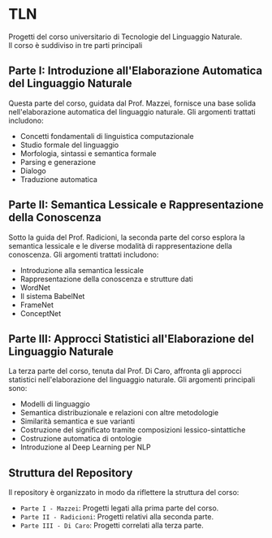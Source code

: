 # TLN 

Progetti del corso universitario di Tecnologie del Linguaggio Naturale.
<br/>
Il corso è suddiviso in tre parti principali
<br/>
## Parte I: Introduzione all'Elaborazione Automatica del Linguaggio Naturale

Questa parte del corso, guidata dal Prof. Mazzei, fornisce una base solida nell'elaborazione automatica del linguaggio naturale. Gli argomenti trattati includono:

- Concetti fondamentali di linguistica computazionale
- Studio formale del linguaggio
- Morfologia, sintassi e semantica formale
- Parsing e generazione
- Dialogo
- Traduzione automatica

## Parte II: Semantica Lessicale e Rappresentazione della Conoscenza

Sotto la guida del Prof. Radicioni, la seconda parte del corso esplora la semantica lessicale e le diverse modalità di rappresentazione della conoscenza. Gli argomenti trattati includono:

- Introduzione alla semantica lessicale
- Rappresentazione della conoscenza e strutture dati
- WordNet
- Il sistema BabelNet
- FrameNet
- ConceptNet

## Parte III: Approcci Statistici all'Elaborazione del Linguaggio Naturale

La terza parte del corso, tenuta dal Prof. Di Caro, affronta gli approcci statistici nell'elaborazione del linguaggio naturale. Gli argomenti principali sono:

- Modelli di linguaggio
- Semantica distribuzionale e relazioni con altre metodologie
- Similarità semantica e sue varianti
- Costruzione del significato tramite composizioni lessico-sintattiche
- Costruzione automatica di ontologie
- Introduzione al Deep Learning per NLP

## Struttura del Repository

Il repository è organizzato in modo da riflettere la struttura del corso:

- `Parte I - Mazzei`: Progetti legati alla prima parte del corso.
- `Parte II - Radicioni`: Progetti relativi alla seconda parte.
- `Parte III - Di Caro`: Progetti correlati alla terza parte.
